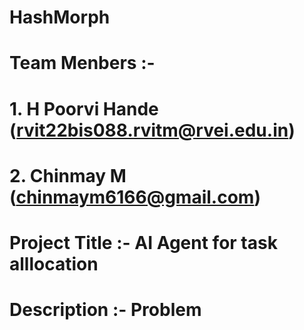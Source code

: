 # HashMorph

# Team Menbers :- 
# 1. H Poorvi Hande (rvit22bis088.rvitm@rvei.edu.in)
# 2. Chinmay M (chinmaym6166@gmail.com)

# Project Title :- AI Agent for task alllocation 

# Description :- Problem